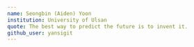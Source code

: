 ```yaml
---
name: Seongbin (Aiden) Yoon
institution: University of Ulsan
quote: The best way to predict the future is to invent it.
github_user: yansigit
---
```

